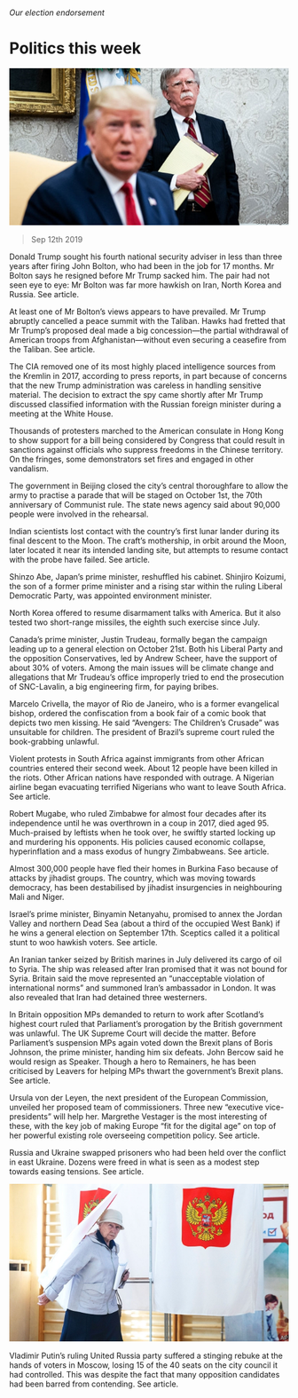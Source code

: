 ###### Our election endorsement

# Politics this week 

![image](images/20190914_wwp002.jpg) 

> Sep 12th 2019 

 Donald Trump sought his fourth national security adviser in less than three years after firing John Bolton, who had been in the job for 17 months. Mr Bolton says he resigned before Mr Trump sacked him. The pair had not seen eye to eye: Mr Bolton was far more hawkish on Iran, North Korea and Russia. See article. 

At least one of Mr Bolton’s views appears to have prevailed. Mr Trump abruptly cancelled a peace summit with the Taliban. Hawks had fretted that Mr Trump’s proposed deal made a big concession—the partial withdrawal of American troops from Afghanistan—without even securing a ceasefire from the Taliban. See article. 

The CIA removed one of its most highly placed intelligence sources from the Kremlin in 2017, according to press reports, in part because of concerns that the new Trump administration was careless in handling sensitive material. The decision to extract the spy came shortly after Mr Trump discussed classified information with the Russian foreign minister during a meeting at the White House. 

Thousands of protesters marched to the American consulate in Hong Kong to show support for a bill being considered by Congress that could result in sanctions against officials who suppress freedoms in the Chinese territory. On the fringes, some demonstrators set fires and engaged in other vandalism. 

The government in Beijing closed the city’s central thoroughfare to allow the army to practise a parade that will be staged on October 1st, the 70th anniversary of Communist rule. The state news agency said about 90,000 people were involved in the rehearsal. 

Indian scientists lost contact with the country’s first lunar lander during its final descent to the Moon. The craft’s mothership, in orbit around the Moon, later located it near its intended landing site, but attempts to resume contact with the probe have failed. See article. 

Shinzo Abe, Japan’s prime minister, reshuffled his cabinet. Shinjiro Koizumi, the son of a former prime minister and a rising star within the ruling Liberal Democratic Party, was appointed environment minister. 

North Korea offered to resume disarmament talks with America. But it also tested two short-range missiles, the eighth such exercise since July. 

Canada’s prime minister, Justin Trudeau, formally began the campaign leading up to a general election on October 21st. Both his Liberal Party and the opposition Conservatives, led by Andrew Scheer, have the support of about 30% of voters. Among the main issues will be climate change and allegations that Mr Trudeau’s office improperly tried to end the prosecution of SNC-Lavalin, a big engineering firm, for paying bribes. 

Marcelo Crivella, the mayor of Rio de Janeiro, who is a former evangelical bishop, ordered the confiscation from a book fair of a comic book that depicts two men kissing. He said “Avengers: The Children’s Crusade” was unsuitable for children. The president of Brazil’s supreme court ruled the book-grabbing unlawful. 

Violent protests in South Africa against immigrants from other African countries entered their second week. About 12 people have been killed in the riots. Other African nations have responded with outrage. A Nigerian airline began evacuating terrified Nigerians who want to leave South Africa. See article. 

Robert Mugabe, who ruled Zimbabwe for almost four decades after its independence until he was overthrown in a coup in 2017, died aged 95. Much-praised by leftists when he took over, he swiftly started locking up and murdering his opponents. His policies caused economic collapse, hyperinflation and a mass exodus of hungry Zimbabweans. See article. 

Almost 300,000 people have fled their homes in Burkina Faso because of attacks by jihadist groups. The country, which was moving towards democracy, has been destabilised by jihadist insurgencies in neighbouring Mali and Niger. 

Israel’s prime minister, Binyamin Netanyahu, promised to annex the Jordan Valley and northern Dead Sea (about a third of the occupied West Bank) if he wins a general election on September 17th. Sceptics called it a political stunt to woo hawkish voters. See article. 

An Iranian tanker seized by British marines in July delivered its cargo of oil to Syria. The ship was released after Iran promised that it was not bound for Syria. Britain said the move represented an “unacceptable violation of international norms” and summoned Iran’s ambassador in London. It was also revealed that Iran had detained three westerners. 

In Britain opposition MPs demanded to return to work after Scotland’s highest court ruled that Parliament’s prorogation by the British government was unlawful. The UK Supreme Court will decide the matter. Before Parliament’s suspension MPs again voted down the Brexit plans of Boris Johnson, the prime minister, handing him six defeats. John Bercow said he would resign as Speaker. Though a hero to Remainers, he has been criticised by Leavers for helping MPs thwart the government’s Brexit plans. See article. 

Ursula von der Leyen, the next president of the European Commission, unveiled her proposed team of commissioners. Three new “executive vice-presidents” will help her. Margrethe Vestager is the most interesting of these, with the key job of making Europe “fit for the digital age” on top of her powerful existing role overseeing competition policy. See article. 

Russia and Ukraine swapped prisoners who had been held over the conflict in east Ukraine. Dozens were freed in what is seen as a modest step towards easing tensions. See article. 

![image](images/20190914_wwp003.jpg) 

Vladimir Putin’s ruling United Russia party suffered a stinging rebuke at the hands of voters in Moscow, losing 15 of the 40 seats on the city council it had controlled. This was despite the fact that many opposition candidates had been barred from contending. See article. 

